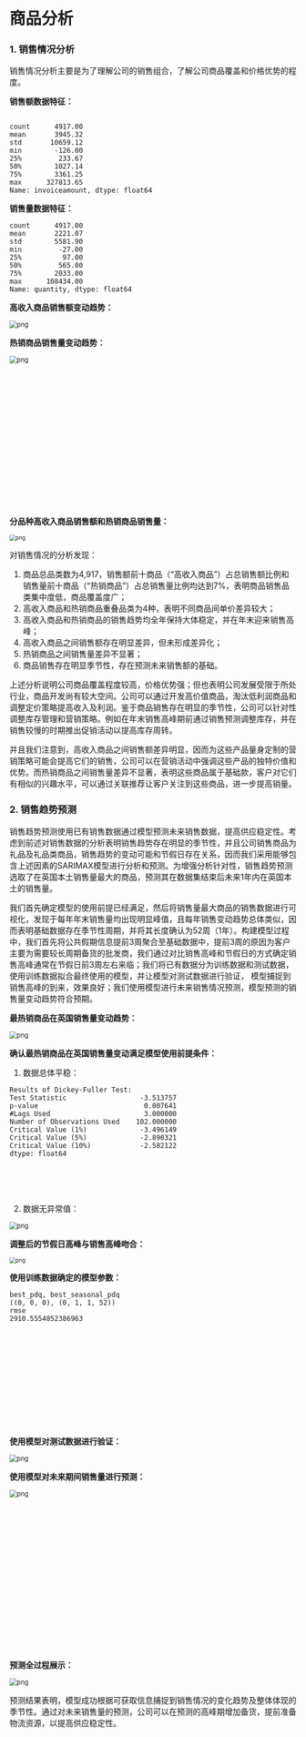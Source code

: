 # 商品分析



### 1. 销售情况分析

销售情况分析主要是为了理解公司的销售组合，了解公司商品覆盖和价格优势的程度。

**销售额数据特征：**

```

count      4917.00
mean       3945.32
std       10659.12
min        -126.00
25%         233.67
50%        1027.14
75%        3361.25
max      327813.65
Name: invoiceamount, dtype: float64
```

**销售量数据特征：**

```
count      4917.00
mean       2221.07
std        5581.90
min         -27.00
25%          97.00
50%         565.00
75%        2033.00
max      108434.00
Name: quantity, dtype: float64
```

**高收入商品销售额变动趋势：**

<img src="./assets/output_129_0.png" alt="png" style="zoom: 80%;" />

**热销商品销售量变动趋势：**

<img src="./assets/output_130_0.png" alt="png" style="zoom: 80%;" />

<br><br><br><br><br><br><br><br><br><br><br><br><br><br>

**分品种高收入商品销售额和热销商品销售量：**

<img src="./assets/output_131_0.png" alt="png" style="zoom: 67%;" />

对销售情况的分析发现：

1. 商品总品类数为4,917，销售额前十商品（“高收入商品”）占总销售额比例和销售量前十商品（“热销商品”）占总销售量比例均达到7%，表明商品销售品类集中度低，商品覆盖度广；
2. 高收入商品和热销商品重叠品类为4种，表明不同商品间单价差异较大；
3. 高收入商品和热销商品的销售趋势均全年保持大体稳定，并在年末迎来销售高峰；
4. 高收入商品之间销售额存在明显差异，但未形成差异化；
5. 热销商品之间销售量差异不显著；
6. 商品销售存在明显季节性，存在预测未来销售额的基础。

上述分析说明公司商品覆盖程度较高，价格优势强；但也表明公司发展受限于所处行业，商品开发尚有较大空间。公司可以通过开发高价值商品，淘汰低利润商品和调整定价策略提高收入及利润。鉴于商品销售存在明显的季节性，公司可以针对性调整库存管理和营销策略。例如在年末销售高峰期前通过销售预测调整库存，并在销售较慢的时期推出促销活动以提高库存周转。

并且我们注意到，高收入商品之间销售额差异明显，因而为这些产品量身定制的营销策略可能会提高它们的销售，公司可以在营销活动中强调这些产品的独特价值和优势。而热销商品之间销售量差异不显著，表明这些商品属于基础款，客户对它们有相似的兴趣水平，可以通过关联推荐让客户关注到这些商品，进一步提高销量。


### 2. 销售趋势预测

销售趋势预测使用已有销售数据通过模型预测未来销售数据，提高供应稳定性。考虑到前述对销售数据的分析表明销售趋势存在明显的季节性，并且公司销售商品为礼品及礼品类商品，销售趋势的变动可能和节假日存在关系，因而我们采用能够包含上述因素的SARIMAX模型进行分析和预测。为增强分析针对性，销售趋势预测选取了在英国本土销售量最大的商品，预测其在数据集结束后未来1年内在英国本土的销售量。

我们首先确定模型的使用前提已经满足，然后将销售量最大商品的销售数据进行可视化，发现于每年年末销售量均出现明显峰值，且每年销售变动趋势总体类似，因而表明基础数据存在季节性周期，并将其长度确认为52周（1年）。构建模型过程中，我们首先将公共假期信息提前3周聚合至基础数据中，提前3周的原因为客户主要为需要较长周期备货的批发商，我们通过对比销售高峰和节假日的方式确定销售高峰通常在节假日前3周左右来临；我们将已有数据分为训练数据和测试数据，使用训练数据拟合最终使用的模型，并让模型对测试数据进行验证， 模型捕捉到销售高峰的到来，效果良好；我们使用模型进行未来销售情况预测，模型预测的销售量变动趋势符合预期。

**最热销商品在英国销售量变动趋势：**

<img src="./assets/output_135_0.png" alt="png" style="zoom: 80%;" />

**确认最热销商品在英国销售量变动满足模型使用前提条件：**

1. 数据总体平稳：

```
Results of Dickey-Fuller Test:
Test Statistic                  -3.513757
p-value                          0.007641
#Lags Used                       3.000000
Number of Observations Used    102.000000
Critical Value (1%)             -3.496149
Critical Value (5%)             -2.890321
Critical Value (10%)            -2.582122
dtype: float64
```

<br><br><br>

2. 数据无异常值：

<img src="./assets/output_137_0.png" alt="png" style="zoom: 80%;" />

**调整后的节假日高峰与销售高峰吻合：**

<img src="./assets/output_139_0.png" alt="png" style="zoom:67%;" />

**使用训练数据确定的模型参数：**

```
best_pdq, best_seasonal_pdq
((0, 0, 0), (0, 1, 1, 52))
rmse
2910.5554852386963
```

<br><br><br><br><br><br><br><br><br><br>

**使用模型对测试数据进行验证：**

<img src="./assets/output_142_0.png" alt="png" style="zoom:80%;" />

**使用模型对未来期间销售量进行预测：**

<img src="./assets/output_145_0.png" alt="png" style="zoom:80%;" />

<br><br><br><br><br><br><br><br><br><br><br><br><br><br><br>

**预测全过程展示：**

<img src="./assets/output_146_0.png" alt="png" style="zoom:80%;" />

预测结果表明，模型成功根据可获取信息捕捉到销售情况的变化趋势及整体体现的季节性。通过对未来销售量的预测，公司可以在预测的高峰期增加备货，提前准备物流资源，以提高供应稳定性。


